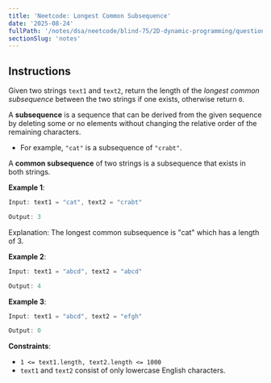 ```yaml
---
title: 'Neetcode: Longest Common Subsequence'
date: '2025-08-24'
fullPath: '/notes/dsa/neetcode/blind-75/2D-dynamic-programming/question-01'
sectionSlug: 'notes'
---
```


## Instructions

Given two strings `text1` and `text2`, return the length of the _longest common subsequence_ between the two strings if one exists, otherwise return `0`.

A **subsequence** is a sequence that can be derived from the given sequence by deleting some or no elements without changing the relative order of the remaining characters.

- For example, `"cat"` is a subsequence of `"crabt"`.

A **common subsequence** of two strings is a subsequence that exists in both strings.

**Example 1**:

```Java
Input: text1 = "cat", text2 = "crabt"

Output: 3
```

Explanation: The longest common subsequence is "cat" which has a length of 3.

**Example 2**:

```Java
Input: text1 = "abcd", text2 = "abcd"

Output: 4
```

**Example 3**:

```Java
Input: text1 = "abcd", text2 = "efgh"

Output: 0
```

**Constraints**:

- `1 <= text1.length, text2.length <= 1000`
- `text1` and `text2` consist of only lowercase English characters.
